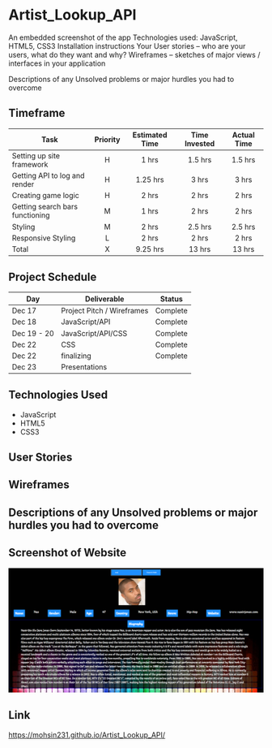 # Artist_Lookup_API

 An embedded screenshot of the app
 Technologies used: JavaScript, HTML5, CSS3
 Installation instructions
 Your User stories – who are your users, what do they want and why?
 Wireframes – sketches of major views / interfaces in your application
 
 Descriptions of any Unsolved problems or major hurdles you had to overcome
 
 
 ## Timeframe
 
| Task | Priority | Estimated Time | Time Invested | Actual Time |
| --- | :---: |  :---: | :---: | :---: |
| Setting up site framework | H | 1 hrs| 1.5 hrs | 1.5 hrs |
| Getting API to log and render | H |  1.25 hrs| 3 hrs | 3 hrs | Spotify API didn't work
| Creating game logic | H | 2 hrs| 2 hrs |  2 hrs  |
| Getting search bars functioning | M | 1 hrs|  2 hrs | 2 hrs |
| Styling| M | 2 hrs|   2.5 hrs|  2.5 hrs |
| Responsive Styling | L | 2 hrs| 2 hrs |  2 hrs  |
| Total | X | 9.25 hrs | 13 hrs  |  13 hrs|

## Project Schedule 

|  Day | Deliverable | Status
|---|---| ---|
|Dec 17| Project Pitch / Wireframes | Complete
|Dec 18| JavaScript/API | Complete
|Dec 19 - 20 | JavaScript/API/CSS | Complete
|Dec 22| CSS  | Complete
|Dec 22| finalizing | Complete
|Dec 23| Presentations |

## Technologies Used 
* JavaScript
* HTML5
* CSS3

## User Stories 

## Wireframes 

## Descriptions of any Unsolved problems or major hurdles you had to overcome

## Screenshot of Website 
![Website](web_screenshot.PNG)

## Link
https://mohsin231.github.io/Artist_Lookup_API/

